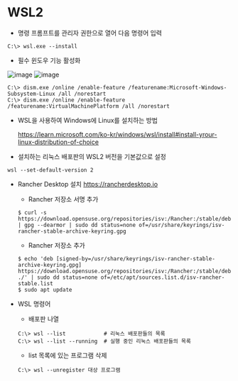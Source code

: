 # WSL2

- 명령 프롬프트를 관리자 권한으로 열어 다음 명령어 입력
~~~
C:\> wsl.exe --install
~~~


- 필수 윈도우 기능 활성화
  
![image](https://github.com/user-attachments/assets/6e9f1d77-60e1-4a5c-9a14-817493581bcb)    ![image](https://github.com/user-attachments/assets/03a0ac66-dc5f-4c8b-85fe-a36649a164c8)

~~~
C:\> dism.exe /online /enable-feature /featurename:Microsoft-Windows-Subsystem-Linux /all /norestart
C:\> dism.exe /online /enable-feature /featurename:VirtualMachinePlatform /all /norestart
~~~


- WSL을 사용하여 Windows에 Linux를 설치하는 방법
  
  https://learn.microsoft.com/ko-kr/windows/wsl/install#install-yrour-linux-distribution-of-choice

- 설치하는 리눅스 배포판의 WSL2 버전을 기본값으로 설정
~~~
wsl --set-default-version 2
~~~

- Rancher Desktop 설치
  https://rancherdesktop.io

  - Rancher 저장소 서명 추가
  ~~~
  $ curl -s https://download.opensuse.org/repositories/isv:/Rancher:/stable/deb/Release.key | gpg --dearmor | sudo dd status=none of=/usr/share/keyrings/isv-rancher-stable-archive-keyring.gpg
  ~~~

  - Rancher 저장소 추가
  ~~~
  $ echo 'deb [signed-by=/usr/share/keyrings/isv-rancher-stable-archive-keyring.gpg] https://download.opensuse.org/repositories/isv:/Rancher:/stable/deb/ ./' | sudo dd status=none of=/etc/apt/sources.list.d/isv-rancher-stable.list
  $ sudo apt update
  ~~~
  

- WSL 명령어
  - 배포판 나열
  ~~~
  C:\> wsl --list            # 리눅스 배포판들의 목록
  C:\> wsl --list --running  # 실행 중인 리눅스 배포판들의 목록
  ~~~

  - list 목록에 있는 프로그램 삭제
  ~~~
  C:\> wsl --unregister 대상 프로그램
  ~~~
